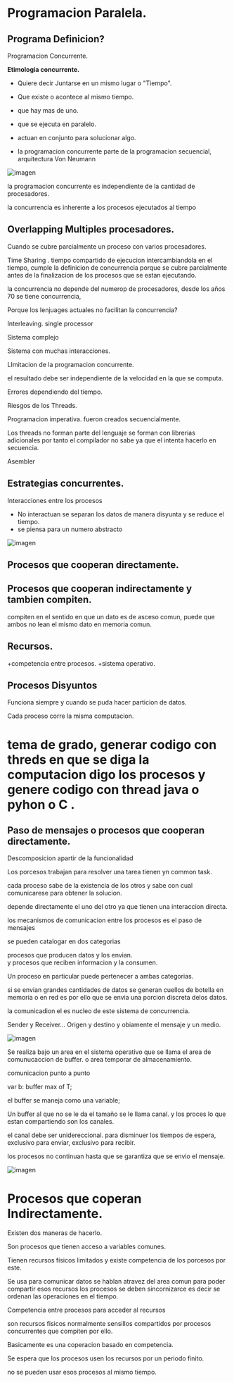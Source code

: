 # Programacion Paralela.

## Programa Definicion?

Programacion Concurrente.

**Etimologia concurrente.**

+ Quiere decir Juntarse en un mismo lugar o "Tiempo".

+ Que existe o acontece al mismo tiempo.

+ que hay mas de uno.

+ que se ejecuta en paralelo.
+ actuan en conjunto para solucionar algo.
+ la programacion concurrente parte de la programacion secuencial, arquitectura Von Neumann


![imagen](https://user-images.githubusercontent.com/31891276/151661108-e4cae093-57f9-4758-a115-26084c78d2ce.png)

la programacion concurrente es independiente de la cantidad de procesadores.

la concurrencia es inherente a los procesos ejecutados al tiempo

## Overlapping Multiples procesadores.

Cuando se cubre parcialmente un proceso con varios procesadores.


Time Sharing . tiempo compartido de ejecucion intercambiandola en el tiempo, cumple la definicion de concurrencia porque se cubre parcialmente antes de la finalizacion de los procesos que se estan ejecutando.

la concurrencia no depende del numerop de procesadores,
desde los años 70 se tiene concurrencia, 

Porque los lenjuages actuales no facilitan la concurrencia?

Interleaving. single processor

Sistema complejo

Sistema con muchas interacciones.

LImitacion de la programacion concurrente.

el resultado debe ser independiente de la velocidad en la que se computa.

Errores dependiendo del tiempo.


Riesgos de los Threads.

Programacion imperativa. fueron creados secuencialmente.

Los threads no forman parte del lenguaje se forman con librerias adicionales por tanto el compilador no sabe ya que el intenta hacerlo en secuencia.

Asembler

## Estrategias concurrentes.

Interacciones entre los procesos

+ No interactuan se separan los datos de manera disyunta y se reduce el tiempo.
+ se piensa para un numero abstracto


![imagen](https://user-images.githubusercontent.com/31891276/151663695-84c8173f-e5d8-4f29-a960-02cd2dde31fd.png)


## Procesos que cooperan directamente.

## Procesos que cooperan indirectamente y tambien compiten.

compiten en el sentido en que un dato es de asceso comun, puede que ambos no lean el mismo dato en memoria comun.

## Recursos.

 +competencia entre procesos.
 +sistema operativo.
 

## Procesos Disyuntos

Funciona siempre y cuando se puda hacer particion de datos.

Cada proceso corre la misma computacion.

# tema de grado, generar codigo con threds en que se diga la computacion digo los procesos y genere codigo con thread java o pyhon o C .


## Paso de mensajes o procesos que cooperan directamente.

Descomposicion apartir de la funcionalidad

Los porcesos trabajan para resolver una tarea tienen yn common task.

cada proceso sabe de la existencia de los otros y sabe con cual comunicarese para obtener la solucion.

depende directamente el uno del otro ya que tienen una interaccion directa.  

los mecanismos de comunicacion entre los procesos es el paso de mensajes  

se pueden catalogar en dos categorias  
 
procesos que producen datos y los envian.  
y procesos que reciben informacion y la consumen.  

Un proceso en particular puede pertenecer a ambas categorias.  

si se envian grandes cantidades de datos se generan cuellos de botella en memoria o en red es por ello que se envia una porcion discreta delos datos.  

la comunicadion el es nucleo de este sistema de concurrencia.

Sender y Receiver... Origen y destino y obiamente el mensaje y un medio.

![imagen](https://user-images.githubusercontent.com/31891276/155820639-b07aac86-3fa7-4b6b-bd7e-ffc777718791.png)


Se realiza bajo un area en el sistema operativo que se llama el area de comunucaccion de buffer. o area temporar de almacenamiento.

comunicacion punto a punto

var b: buffer max of T;

el buffer se maneja como una variable;

Un buffer al que no se le da el tamaño se le llama canal. y los proces lo que estan compartiendo son los canales.

el canal debe ser unidereccional. para disminuer los tiempos de espera, exclusivo para enviar, exclusivo para recibir.

los procesos no continuan hasta que se garantiza que se envio el mensaje.

![imagen](https://user-images.githubusercontent.com/31891276/155821069-128e6a26-102f-49be-8cad-bbd1fef67b80.png)


# Procesos que coperan Indirectamente.


Existen dos maneras de hacerlo.

Son procesos que tienen acceso a variables comunes.

Tienen recursos físicos limitados y existe competencia de los porcesos por este.

Se usa para comunicar datos se hablan atravez del area comun
para poder compartir esos recursos los procesos se deben sincornizarce es decir se ordenan las operaciones en el tiempo.


Competencia entre procesos para acceder al recursos 

son recursos fisicos normalmente sensillos compartidos por procesos concurrentes que compiten por ello.

Basicamente es una coperacion basado en competencia. 

Se espera que los procesos usen los recursos por un periodo finito.

no se pueden usar esos procesos al mismo tiempo. 




